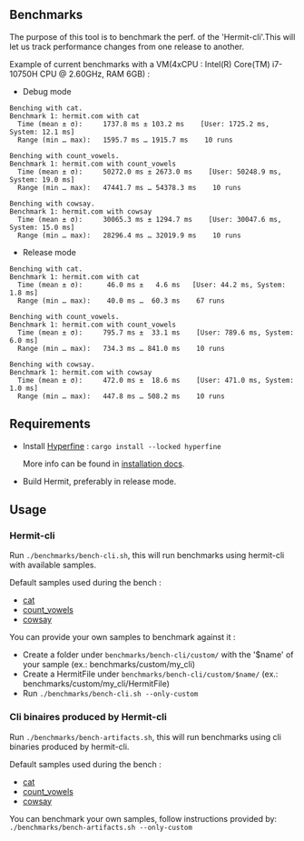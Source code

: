 ## Benchmarks

The purpose of this tool is to benchmark the perf. of the 'Hermit-cli'.This will let us track performance changes from one release to another.

Example of current benchmarks with a VM(4xCPU : Intel(R) Core(TM) i7-10750H CPU @ 2.60GHz, RAM 6GB) :
    
- Debug mode
```log
Benching with cat.
Benchmark 1: hermit.com with cat
  Time (mean ± σ):     1737.8 ms ± 103.2 ms    [User: 1725.2 ms, System: 12.1 ms]
  Range (min … max):   1595.7 ms … 1915.7 ms    10 runs

Benching with count_vowels.
Benchmark 1: hermit.com with count_vowels
  Time (mean ± σ):     50272.0 ms ± 2673.0 ms    [User: 50248.9 ms, System: 19.0 ms]
  Range (min … max):   47441.7 ms … 54378.3 ms    10 runs

Benching with cowsay.
Benchmark 1: hermit.com with cowsay
  Time (mean ± σ):     30065.3 ms ± 1294.7 ms    [User: 30047.6 ms, System: 15.0 ms]
  Range (min … max):   28296.4 ms … 32019.9 ms    10 runs
```
    
- Release mode
```log
Benching with cat.
Benchmark 1: hermit.com with cat
  Time (mean ± σ):      46.0 ms ±   4.6 ms   [User: 44.2 ms, System: 1.8 ms]
  Range (min … max):    40.0 ms …  60.3 ms    67 runs

Benching with count_vowels.
Benchmark 1: hermit.com with count_vowels
  Time (mean ± σ):     795.7 ms ±  33.1 ms    [User: 789.6 ms, System: 6.0 ms]
  Range (min … max):   734.3 ms … 841.0 ms    10 runs

Benching with cowsay.
Benchmark 1: hermit.com with cowsay
  Time (mean ± σ):     472.0 ms ±  18.6 ms    [User: 471.0 ms, System: 1.0 ms]
  Range (min … max):   447.8 ms … 508.2 ms    10 runs
```

## Requirements

- Install [Hyperfine](https://github.com/sharkdp/hyperfine) : `cargo install --locked hyperfine` 

  More info can be found in [installation docs](https://github.com/sharkdp/hyperfine#installation).

- Build Hermit, preferably in release mode.

## Usage

### Hermit-cli

Run `./benchmarks/bench-cli.sh`, this will run benchmarks using hermit-cli with available samples.

Default samples used during the bench :
- [cat](/src/cat/)
- [count_vowels](/src/count_vowels/)
- [cowsay](/src/cowsay/)

You can provide your own samples to benchmark against it :
- Create a folder under `benchmarks/bench-cli/custom/` with the '$name' of your sample (ex.: benchmarks/custom/my_cli)
- Create a HermitFile under `benchmarks/bench-cli/custom/$name/` (ex.: benchmarks/custom/my_cli/HermitFile)
- Run `./benchmarks/bench-cli.sh --only-custom`

### Cli binaires produced by Hermit-cli

Run `./benchmarks/bench-artifacts.sh`, this will run benchmarks using cli binaries produced by hermit-cli.

Default samples used during the bench :
- [cat](/src/cat/)
- [count_vowels](/src/count_vowels/)
- [cowsay](/src/cowsay/)

You can benchmark your own samples, follow instructions provided by: `./benchmarks/bench-artifacts.sh --only-custom`